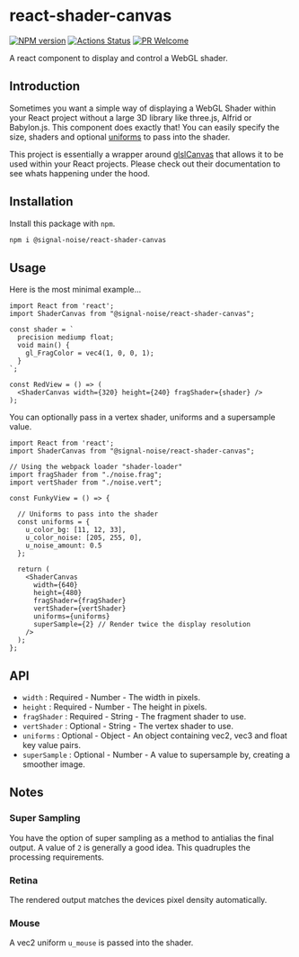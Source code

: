 # react-shader-canvas

[![NPM version][npm-image]][npm-url]
[![Actions Status][ci-image]][ci-url]
[![PR Welcome][npm-downloads-image]][npm-downloads-url]

A react component to display and control a WebGL shader.

## Introduction

Sometimes you want a simple way of displaying a WebGL Shader within your React project without a large 3D library like three.js, Alfrid or Babylon.js. This component does exactly that! You can easily specify the size, shaders and optional [uniforms](https://jameshfisher.com/2017/10/03/webgl-fragment-shader-uniform/) to pass into the shader.

This project is essentially a wrapper around [glslCanvas](https://github.com/patriciogonzalezvivo/glslCanvas/) that allows it to be used within your React projects. Please check out their documentation to see whats happening under the hood.

## Installation

Install this package with `npm`.

```bash
npm i @signal-noise/react-shader-canvas
```

## Usage

Here is the most minimal example...

```JSX
import React from 'react';
import ShaderCanvas from "@signal-noise/react-shader-canvas";

const shader = `
  precision mediump float;
  void main() {
    gl_FragColor = vec4(1, 0, 0, 1);
  }
`;

const RedView = () => (
  <ShaderCanvas width={320} height={240} fragShader={shader} />
);

```

You can optionally pass in a vertex shader, uniforms and a supersample value.

```JSX
import React from 'react';
import ShaderCanvas from "@signal-noise/react-shader-canvas";

// Using the webpack loader "shader-loader"
import fragShader from "./noise.frag";
import vertShader from "./noise.vert";

const FunkyView = () => {

  // Uniforms to pass into the shader
  const uniforms = {
    u_color_bg: [11, 12, 33],
    u_color_noise: [205, 255, 0],
    u_noise_amount: 0.5
  };

  return (
    <ShaderCanvas
      width={640}
      height={480}
      fragShader={fragShader}
      vertShader={vertShader}
      uniforms={uniforms}
      superSample={2} // Render twice the display resolution
    />
  );
};
```

## API

- `width` : Required - Number - The width in pixels.
- `height` : Required - Number - The height in pixels.
- `fragShader` : Required - String - The fragment shader to use.
- `vertShader` : Optional - String - The vertex shader to use.
- `uniforms` : Optional - Object - An object containing vec2, vec3 and float key value pairs.
- `superSample` : Optional - Number - A value to supersample by, creating a smoother image.

## Notes

### Super Sampling

You have the option of super sampling as a method to antialias the final output. A value of `2` is generally a good idea. This quadruples the processing requirements.

### Retina

The rendered output matches the devices pixel density automatically.

### Mouse

A vec2 uniform `u_mouse` is passed into the shader.

[npm-image]: https://img.shields.io/npm/v/@signal-noise/react-shader-canvas.svg?style=flat-square&logo=react
[npm-url]: https://npmjs.org/package/@signal-noise/react-shader-canvas
[npm-downloads-image]: https://img.shields.io/npm/dm/@signal-noise/react-shader-canvas.svg
[npm-downloads-url]: https://npmcharts.com/compare/@signal-noise/react-shader-canvas?minimal=true
[ci-image]: https://github.com/signal-noise/react-shader-canvas/workflows/node-ci/badge.svg
[ci-url]: https://github.com/signal-noise/react-shader-canvas/actions
